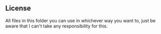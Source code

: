 ## License

All files in this folder you can use in whichever way you want to,
just be aware that I can't take any responsibility for this.
